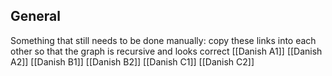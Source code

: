 ## General



Something that still needs to be done manually: copy these links into each other so that the graph is recursive and looks correct
[[Danish A1]]
[[Danish A2]]
[[Danish B1]]
[[Danish B2]]
[[Danish C1]]
[[Danish C2]]
